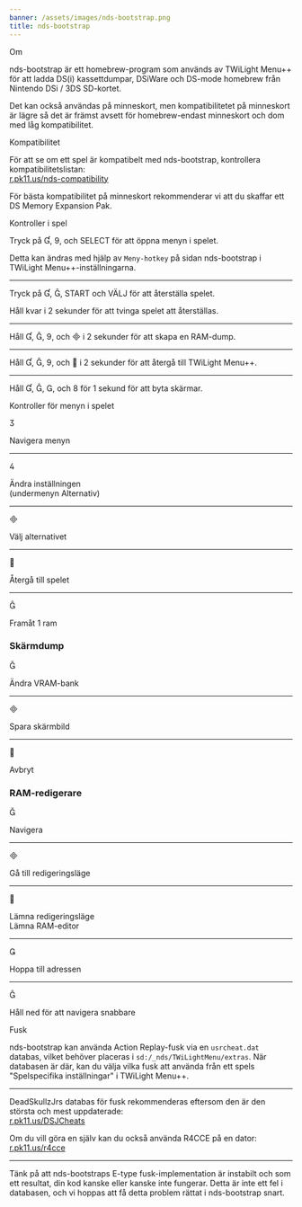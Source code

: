 ```yaml
---
banner: /assets/images/nds-bootstrap.png
title: nds-bootstrap
---
```


<div id="about" class="section-title">Om</div>
<div class="section-body">
    <p>
        nds-bootstrap är ett homebrew-program som används av TWiLight Menu++ för att ladda DS(i) kassettdumpar, DSiWare och DS-mode homebrew från Nintendo DSi / 3DS SD-kortet.
    </p>
    <p>
        Det kan också användas på minneskort, men kompatibilitetet på minneskort är lägre så det är främst avsett för homebrew-endast minneskort och dom med låg kompatibilitet.
    </p>
</div>

<div id="compatibility" class="section-title">Kompatibilitet</div>
<div class="section-body">
    <p>
        För att se om ett spel är kompatibelt med nds-bootstrap, kontrollera kompatibilitetslistan:<br><a href="https://r.pk11.us/nds-compatibility">r.pk11.us/nds-compatibility</a>
    </p>
    <p>
        För bästa kompatibilitet på minneskort rekommenderar vi att du skaffar ett DS Memory Expansion Pak.
    </p>
</div>

<div id="controls" class="section-title">Kontroller i spel</div>
<div class="section-body">
    <p>
        Tryck på &#xE004;, &#xE07A;, och SELECT för att öppna menyn i spelet.
    </p>
    <p>
        Detta kan ändras med hjälp av <code>Meny-hotkey</code> på sidan nds-bootstrap i TWiLight Menu++-inställningarna.
    </p>
    <hr>
    <p>
        Tryck på &#xE004;, &#xE005;, START och VÄLJ för att återställa spelet.
    </p>
    <p>
        Håll kvar i 2 sekunder för att tvinga spelet att återställas.
    </p>
    <hr>
    <p>
        Håll &#xE004;, &#xE005;, &#xE07A;, och &#xE000; i 2 sekunder för att skapa en RAM-dump.
    </p>
    <hr>
    <p>
        Håll &#xE004;, &#xE005;, &#xE07A;, och &#xE001; i 2 sekunder för att återgå till TWiLight Menu++.
    </p>
    <hr>
    <p>
        Håll &#xE004;, &#xE005;, &#xE002;, och &#xE079; för 1 sekund för att byta skärmar.
    </p>
</div>

<div id="menu-controls" class="section-title">Kontroller för menyn i spelet</div>
<div class="section-body">
    <div class="button-action-group">
        <p class="button-action button">&#xE07D;</p>
        <p class="button-action-text">Navigera menyn</p>
    </div>
    <hr>
    <div class="button-action-group">
        <p class="button-action button">&#xE07E;</p>
        <p class="button-action-text">Ändra inställningen<br>(undermenyn Alternativ)</p>
    </div>
    <hr>
    <div class="button-action-group">
        <p class="button-action button">&#xE000;</p>
        <p class="button-action-text">Välj alternativet</p>
    </div>
    <hr>
    <div class="button-action-group">
        <p class="button-action button">&#xE001;</p>
        <p class="button-action-text">Återgå till spelet</p>
    </div>
    <hr>
    <div class="button-action-group">
        <p class="button-action button">&#xE005;</p>
        <p class="button-action-text">Framåt 1 ram</p>
    </div>
    <h3>Skärmdump</h3>
    <div class="button-action-group">
        <p class="button-action button">&#xE006;</p>
        <p class="button-action-text">Ändra VRAM-bank</p>
    </div>
    <hr>
    <div class="button-action-group">
        <p class="button-action button">&#xE000;</p>
        <p class="button-action-text">Spara skärmbild</p>
    </div>
    <hr>
    <div class="button-action-group">
        <p class="button-action button">&#xE001;</p>
        <p class="button-action-text">Avbryt</p>
    </div>
    <h3>RAM-redigerare</h3>
    <div class="button-action-group">
        <p class="button-action button">&#xE006;</p>
        <p class="button-action-text">Navigera</p>
    </div>
    <hr>
    <div class="button-action-group">
        <p class="button-action button">&#xE000;</p>
        <p class="button-action-text">Gå till redigeringsläge</p>
    </div>
    <hr>
    <div class="button-action-group">
        <p class="button-action button">&#xE001;</p>
        <p class="button-action-text">Lämna redigeringsläge<br>Lämna RAM-editor</p>
    </div>
    <hr>
    <div class="button-action-group">
        <p class="button-action button">&#xE003;</p>
        <p class="button-action-text">Hoppa till adressen</p>
    </div>
    <hr>
    <div class="button-action-group">
        <p class="button-action button">&#xE005;</p>
        <p class="button-action-text">Håll ned för att navigera snabbare</p>
    </div>
</div>

<div id="cheats" class="section-title">Fusk</div>
<div class="section-body">
    <p>
        nds-bootstrap kan använda Action Replay-fusk via en <code>usrcheat.dat</code> databas, vilket behöver placeras i <code>sd:/_nds/TWiLightMenu/extras</code>. När databasen är där, kan du välja vilka fusk att använda från ett spels "Spelspecifika inställningar" i TWiLight Menu++.
    </p>
    <hr>
    <p>
        DeadSkullzJrs databas för fusk rekommenderas eftersom den är den största och mest uppdaterade:<br><a href="https://r.pk11.us/DSJCheats">r.pk11.us/DSJCheats</a>
    </p>
    <p>
        Om du vill göra en själv kan du också använda R4CCE på en dator:<br><a href="https://r.pk11.us/r4cce">r.pk11.us/r4cce</a>
    </p>
    <hr>
    <p>
        Tänk på att nds-bootstraps E-type fusk-implementation är instabilt och som ett resultat, din kod kanske eller kanske inte fungerar. Detta är inte ett fel i databasen, och vi hoppas att få detta problem rättat i nds-bootstrap snart.
    </p>
</div>
